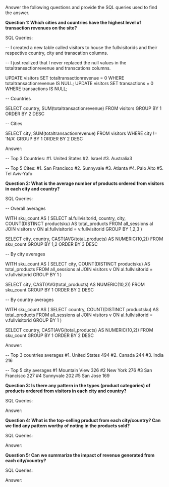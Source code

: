 Answer the following questions and provide the SQL queries used to find the answer.

    
**Question 1: Which cities and countries have the highest level of transaction revenues on the site?**


SQL Queries:

-- I created a new table called visitors to house the fullvisitorids and their respective country, city and transcation columns.

-- I just realized that I never replaced the null values in the totaltransactionrevenue and transcations columns.

UPDATE visitors
SET totaltransactionrevenue = 0 WHERE totaltransactionrevenue IS NULL;
UPDATE visitors 
SET transactions = 0 WHERE transactions IS NULL;

-- Countries

SELECT 	country,
		SUM(totaltransactionrevenue)
FROM visitors
GROUP BY 1
ORDER BY 2 DESC

-- Cities

SELECT 	city,
		SUM(totaltransactionrevenue)
FROM visitors
WHERE city != 'N/A'
GROUP BY 1
ORDER BY 2 DESC


Answer:

-- Top 3 Countries:
#1. United States
#2. Israel
#3. Australia3

-- Top 5 Cites:
#1. San Francisco
#2. Sunnyvale
#3. Atlanta
#4. Palo Alto
#5. Tel Aviv-Yafo

**Question 2: What is the average number of products ordered from visitors in each city and country?**


SQL Queries:

-- Overall averages

WITH sku_count AS (
	SELECT
		al.fullvisitorid,
		country,
		city,
		COUNT(DISTINCT productsku) AS total_products
	FROM all_sessions al
	JOIN visitors v ON al.fullvisitorid = v.fullvisitorid
	GROUP BY 1,2,3
)

SELECT
	city,
	country,
	CAST(AVG(total_products) AS NUMERIC(10,2))
FROM
	sku_count
GROUP BY 1,2
ORDER BY 3 DESC

-- By city averages

WITH sku_count AS (
	SELECT
		city,
		COUNT(DISTINCT productsku) AS total_products
	FROM all_sessions al
	JOIN visitors v ON al.fullvisitorid = v.fullvisitorid
	GROUP BY 1
)

SELECT
	city,
	CAST(AVG(total_products) AS NUMERIC(10,2))
FROM
	sku_count
GROUP BY 1
ORDER BY 2 DESC

-- By country averages

WITH sku_count AS (
	SELECT
		country,
		COUNT(DISTINCT productsku) AS total_products
	FROM all_sessions al
	JOIN visitors v ON al.fullvisitorid = v.fullvisitorid
	GROUP BY 1
)

SELECT
	country,
	CAST(AVG(total_products) AS NUMERIC(10,2))
FROM
	sku_count
GROUP BY 1
ORDER BY 2 DESC

Answer:

-- Top 3 countries averages
#1. United States 494
#2. Canada 244
#3. India 216

-- Top 5 city averages
#1 Mountain View 326
#2 New York 276
#3 San Francisco 227
#4 Sunnyvale 202
#5 San Jose 169


**Question 3: Is there any pattern in the types (product categories) of products ordered from visitors in each city and country?**


SQL Queries:



Answer:





**Question 4: What is the top-selling product from each city/country? Can we find any pattern worthy of noting in the products sold?**


SQL Queries:



Answer:





**Question 5: Can we summarize the impact of revenue generated from each city/country?**

SQL Queries:



Answer:








